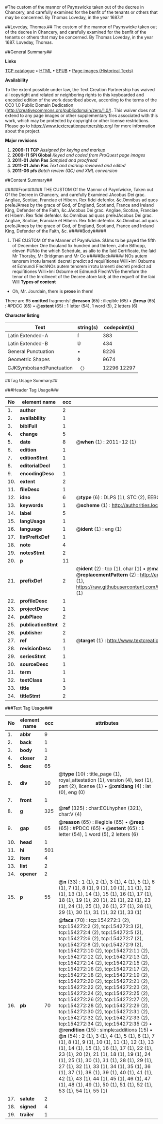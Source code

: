 #The custom of the mannor of Paynswicke taken out of the decree in Chancery, and carefully examined for the benfit of the tenants or others that may be concerned. By Thomas Loveday, in the year 1687.#

##Loveday, Thomas.##
The custom of the mannor of Paynswicke taken out of the decree in Chancery, and carefully examined for the benfit of the tenants or others that may be concerned. By Thomas Loveday, in the year 1687.
Loveday, Thomas.

##General Summary##

**Links**

[TCP catalogue](http://www.ota.ox.ac.uk/tcp/)  • 
[HTML](http://tei.it.ox.ac.uk/tcp/Texts-HTML/free/A88/A88608.html)  • 
[EPUB](http://tei.it.ox.ac.uk/tcp/Texts-EPUB/free/A88/A88608.epub) • 
[Page images (Historical Texts)](https://historicaltexts.jisc.ac.uk/eebo-99896441e)

**Availability**

To the extent possible under law, the Text Creation Partnership has waived all copyright and related or neighboring rights to this keyboarded and encoded edition of the work described above, according to the terms of the CC0 1.0 Public Domain Dedication (http://creativecommons.org/publicdomain/zero/1.0/). This waiver does not extend to any page images or other supplementary files associated with this work, which may be protected by copyright or other license restrictions. Please go to https://www.textcreationpartnership.org/ for more information about the project.

**Major revisions**

1. __2009-11__ __TCP__ *Assigned for keying and markup*
1. __2009-11__ __SPi Global__ *Keyed and coded from ProQuest page images*
1. __2011-01__ __John Pas__ *Sampled and proofread*
1. __2011-01__ __John Pas__ *Text and markup reviewed and edited*
1. __2011-06__ __pfs__ *Batch review (QC) and XML conversion*

##Content Summary##

#####Front#####
THE CUSTOM Of the Mannor of Paynſwicke, Taken out Of the Decree in Chancery, and carefully Examined JAcobus Dei grac. Angliae, Scotiae, Franciae et Hibern. Rex fidei defenſor. &c.Omnibus ad quos preſeJAmes by the grace of God, of England, Scotland, France and Ireland King, Defender of the Faith, &c.JAcobus Dei grac. Angliae, Scotiae, Franciae et Hibern. Rex fidei defenſor. &c.Omnibus ad quos preſeJAcobus Dei grac. Angliae, Scotiae, Franciae et Hibern. Rex fidei defenſor. &c.Omnibus ad quos preſeJAmes by the grace of God, of England, Scotland, France and Ireland King, Defender of the Faith, &c.
#####Body#####

1. THE CUSTOM Of the Manner of Paynſwicke.
SUms to be payed the fifth of December One thouſand ſix hundred and thirteen, John Biſhopp, eleven PUNto the which Schedule, as alſo to the ſaid Certificate, the ſaid Mr Thorsby, Mr Bridgman and Mr Co
#####Back#####
NOs autem tenorem irrotu lamenti decreti predict ad requiſitiones Willi•lmi Osburne et Edmundi FlechNOs autem tenorem irrotu lamenti decreti predict ad requiſitiones Willi•lmi Osburne et Edmundi FlechVVEe therefore the tenor of the Inrollment of the Decree afore ſaid; at the requeſt of the ſaid Will
**Types of content**

  * Oh, Mr. Jourdain, there is **prose** in there!

There are 65 **omitted** fragments! 
 @__reason__ (65) : illegible (65)  •  @__resp__ (65) : #PDCC (65)  •  @__extent__ (65) : 1 letter (54), 1 word (5), 2 letters (6)

**Character listing**


|Text|string(s)|codepoint(s)|
|---|---|---|
|Latin Extended-A|ſ|383|
|Latin Extended-B|Ʋ|434|
|General Punctuation|•|8226|
|Geometric Shapes|◊|9674|
|CJKSymbolsandPunctuation|〈〉|12296 12297|

##Tag Usage Summary##

###Header Tag Usage###

|No|element name|occ|attributes|
|---|---|---|---|
|1.|__author__|2||
|2.|__availability__|1||
|3.|__biblFull__|1||
|4.|__change__|5||
|5.|__date__|8| @__when__ (1) : 2011-12 (1)|
|6.|__edition__|1||
|7.|__editionStmt__|1||
|8.|__editorialDecl__|1||
|9.|__encodingDesc__|1||
|10.|__extent__|2||
|11.|__fileDesc__|1||
|12.|__idno__|6| @__type__ (6) : DLPS (1), STC (2), EEBO-CITATION (1), PROQUEST (1), VID (1)|
|13.|__keywords__|1| @__scheme__ (1) : http://authorities.loc.gov/ (1)|
|14.|__label__|5||
|15.|__langUsage__|1||
|16.|__language__|1| @__ident__ (1) : eng (1)|
|17.|__listPrefixDef__|1||
|18.|__note__|4||
|19.|__notesStmt__|2||
|20.|__p__|11||
|21.|__prefixDef__|2| @__ident__ (2) : tcp (1), char (1)  •  @__matchPattern__ (2) : ([0-9\-]+):([0-9IVX]+) (1), (.+) (1)  •  @__replacementPattern__ (2) : http://eebo.chadwyck.com/downloadtiff?vid=$1&page=$2 (1), https://raw.githubusercontent.com/textcreationpartnership/Texts/master/tcpchars.xml#$1 (1)|
|22.|__profileDesc__|1||
|23.|__projectDesc__|1||
|24.|__pubPlace__|2||
|25.|__publicationStmt__|2||
|26.|__publisher__|2||
|27.|__ref__|1| @__target__ (1) : http://www.textcreationpartnership.org/docs/. (1)|
|28.|__revisionDesc__|1||
|29.|__seriesStmt__|1||
|30.|__sourceDesc__|1||
|31.|__term__|1||
|32.|__textClass__|1||
|33.|__title__|3||
|34.|__titleStmt__|2||


###Text Tag Usage###

|No|element name|occ|attributes|
|---|---|---|---|
|1.|__abbr__|9||
|2.|__back__|1||
|3.|__body__|1||
|4.|__closer__|2||
|5.|__desc__|65||
|6.|__div__|10| @__type__ (10) : title_page (1), royal_attestation (1), version (4), text (1), part (2), license (1)  •  @__xml:lang__ (4) : lat (0), eng (0)|
|7.|__front__|1||
|8.|__g__|325| @__ref__ (325) : char:EOLhyphen (321), char:V (4)|
|9.|__gap__|65| @__reason__ (65) : illegible (65)  •  @__resp__ (65) : #PDCC (65)  •  @__extent__ (65) : 1 letter (54), 1 word (5), 2 letters (6)|
|10.|__head__|1||
|11.|__hi__|501||
|12.|__item__|4||
|13.|__list__|2||
|14.|__opener__|2||
|15.|__p__|55| @__n__ (33) : 1 (1), 2 (1), 3 (1), 4 (1), 5 (1), 6 (1), 7 (1), 8 (1), 9 (1), 10 (1), 11 (1), 12 (1), 13 (1), 14 (1), 15 (1), 16 (1), 17 (1), 18 (1), 19 (1), 20 (1), 21 (1), 22 (1), 23 (1), 24 (1), 25 (1), 26 (1), 27 (1), 28 (1), 29 (1), 30 (1), 31 (1), 32 (1), 33 (1)|
|16.|__pb__|70| @__facs__ (70) : tcp:154272:1 (2), tcp:154272:2 (2), tcp:154272:3 (2), tcp:154272:4 (2), tcp:154272:5 (2), tcp:154272:6 (2), tcp:154272:7 (2), tcp:154272:8 (2), tcp:154272:9 (2), tcp:154272:10 (2), tcp:154272:11 (2), tcp:154272:12 (2), tcp:154272:13 (2), tcp:154272:14 (2), tcp:154272:15 (2), tcp:154272:16 (2), tcp:154272:17 (2), tcp:154272:18 (2), tcp:154272:19 (2), tcp:154272:20 (2), tcp:154272:21 (2), tcp:154272:22 (2), tcp:154272:23 (2), tcp:154272:24 (2), tcp:154272:25 (2), tcp:154272:26 (2), tcp:154272:27 (2), tcp:154272:28 (2), tcp:154272:29 (2), tcp:154272:30 (2), tcp:154272:31 (2), tcp:154272:32 (2), tcp:154272:33 (2), tcp:154272:34 (2), tcp:154272:35 (2)  •  @__rendition__ (15) : simple:additions (15)  •  @__n__ (54) : 2 (1), 3 (1), 4 (1), 5 (1), 6 (1), 7 (1), 8 (1), 9 (1), 10 (1), 11 (1), 12 (1), 13 (1), 14 (1), 15 (1), 16 (1), 17 (1), 22 (1), 23 (1), 20 (2), 21 (1), 18 (1), 19 (1), 24 (1), 25 (1), 30 (1), 31 (1), 28 (1), 29 (1), 27 (1), 32 (1), 33 (1), 34 (1), 35 (1), 36 (1), 37 (1), 38 (1), 39 (1), 40 (1), 41 (1), 42 (1), 43 (1), 44 (1), 45 (1), 46 (1), 47 (1), 48 (1), 49 (1), 50 (1), 51 (1), 52 (1), 53 (1), 54 (1), 55 (1)|
|17.|__salute__|2||
|18.|__signed__|4||
|19.|__trailer__|1||
